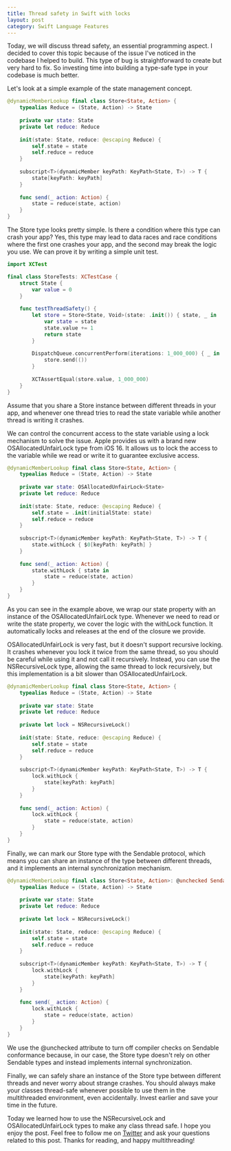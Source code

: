 ```yaml
---
title: Thread safety in Swift with locks
layout: post
category: Swift Language Features
---
```


Today, we will discuss thread safety, an essential programming aspect. I decided to cover this topic because of the issue I've noticed in the codebase I helped to build. This type of bug is straightforward to create but very hard to fix. So investing time into building a type-safe type in your codebase is much better.

Let's look at a simple example of the state management concept.

```swift
@dynamicMemberLookup final class Store<State, Action> {
    typealias Reduce = (State, Action) -> State
    
    private var state: State
    private let reduce: Reduce
    
    init(state: State, reduce: @escaping Reduce) {
        self.state = state
        self.reduce = reduce
    }
    
    subscript<T>(dynamicMember keyPath: KeyPath<State, T>) -> T {
        state[keyPath: keyPath]
    }
    
    func send(_ action: Action) {
        state = reduce(state, action)
    }
}
```

The Store type looks pretty simple. Is there a condition where this type can crash your app? Yes, this type may lead to data races and race conditions where the first one crashes your app, and the second may break the logic you use. We can prove it by writing a simple unit test.

```swift
import XCTest

final class StoreTests: XCTestCase {
    struct State {
        var value = 0
    }
    
    func testThreadSafety() {
        let store = Store<State, Void>(state: .init()) { state, _ in
            var state = state
            state.value += 1
            return state
        }
        
        DispatchQueue.concurrentPerform(iterations: 1_000_000) { _ in
            store.send(())
        }
        
        XCTAssertEqual(store.value, 1_000_000)
    }
}
```

Assume that you share a Store instance between different threads in your app, and whenever one thread tries to read the state variable while another thread is writing it crashes.

We can control the concurrent access to the state variable using a lock mechanism to solve the issue. Apple provides us with a brand new OSAllocatedUnfairLock type from iOS 16. It allows us to lock the access to the variable while we read or write it to guarantee exclusive access.

```swift
@dynamicMemberLookup final class Store<State, Action> {
    typealias Reduce = (State, Action) -> State
    
    private var state: OSAllocatedUnfairLock<State>
    private let reduce: Reduce
    
    init(state: State, reduce: @escaping Reduce) {
        self.state = .init(initialState: state)
        self.reduce = reduce
    }
    
    subscript<T>(dynamicMember keyPath: KeyPath<State, T>) -> T {
        state.withLock { $0[keyPath: keyPath] }
    }
    
    func send(_ action: Action) {
        state.withLock { state in
            state = reduce(state, action)
        }
    }
}
```

As you can see in the example above, we wrap our state property with an instance of the OSAllocatedUnfairLock type. Whenever we need to read or write the state property, we cover the logic with the withLock function. It automatically locks and releases at the end of the closure we provide.

OSAllocatedUnfairLock is very fast, but it doesn't support recursive locking. It crashes whenever you lock it twice from the same thread, so you should be careful while using it and not call it recursively. Instead, you can use the NSRecursiveLock type, allowing the same thread to lock recursively, but this implementation is a bit slower than OSAllocatedUnfairLock.

```swift
@dynamicMemberLookup final class Store<State, Action> {
    typealias Reduce = (State, Action) -> State
    
    private var state: State
    private let reduce: Reduce
    
    private let lock = NSRecursiveLock()
    
    init(state: State, reduce: @escaping Reduce) {
        self.state = state
        self.reduce = reduce
    }
    
    subscript<T>(dynamicMember keyPath: KeyPath<State, T>) -> T {
        lock.withLock {
            state[keyPath: keyPath]
        }
    }
    
    func send(_ action: Action) {
        lock.withLock {
            state = reduce(state, action)
        }
    }
}
```

Finally, we can mark our Store type with the Sendable protocol, which means you can share an instance of the type between different threads, and it implements an internal synchronization mechanism.

```swift
@dynamicMemberLookup final class Store<State, Action>: @unchecked Sendable {
    typealias Reduce = (State, Action) -> State
    
    private var state: State
    private let reduce: Reduce
    
    private let lock = NSRecursiveLock()
    
    init(state: State, reduce: @escaping Reduce) {
        self.state = state
        self.reduce = reduce
    }
    
    subscript<T>(dynamicMember keyPath: KeyPath<State, T>) -> T {
        lock.withLock {
            state[keyPath: keyPath]
        }
    }
    
    func send(_ action: Action) {
        lock.withLock {
            state = reduce(state, action)
        }
    }
}
```

We use the @unchecked attribute to turn off compiler checks on Sendable conformance because, in our case, the Store type doesn't rely on other Sendable types and instead implements internal synchronization.

Finally, we can safely share an instance of the Store type between different threads and never worry about strange crashes. You should always make your classes thread-safe whenever possible to use them in the multithreaded environment, even accidentally. Invest earlier and save your time in the future.

Today we learned how to use the NSRecursiveLock and OSAllocatedUnfairLock types to make any class thread safe. I hope you enjoy the post. Feel free to follow me on [Twitter](https://twitter.com/mecid) and ask your questions related to this post. Thanks for reading, and happy multithreading!
